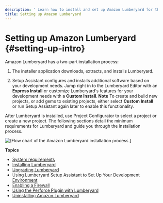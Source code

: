 ```yaml
---
description: ' Learn how to install and set up Amazon Lumberyard for the first time. '
title: Setting up Amazon Lumberyard
---
```

# Setting up Amazon Lumberyard {#setting-up-intro}

Amazon Lumberyard has a two\-part installation process:

1. The installer application downloads, extracts, and installs Lumberyard\.

1. Setup Assistant configures and installs additional software based on your development needs\. Jump right in to the Lumberyard Editor with an **Express Install** or customize Lumberyard's features for your development needs with a **Custom Install**\.
**Note**
To create and build new projects, or add gems to existing projects, either select **Custom Install** or run Setup Assistant again later to enable this functionality\.

After Lumberyard is installed, use Project Configurator to select a project or create a new project\. The following sections detail the minimum requirements for Lumberyard and guide you through the installation process\.

![\[Flow chart of the Amazon Lumberyard installation process.\]](/images/userguide/lumberyard-install-flow-chart.png)

**Topics**
+ [System requirements](/docs/userguide/setup/system-requirements.md)
+ [Installing Lumberyard](/docs/userguide/setup/downloading-lumberyard.md)
+ [Upgrading Lumberyard](/docs/userguide/lumberyard-upgrading.md)
+ [Using Lumberyard Setup Assistant to Set Up Your Development Environment](/docs/userguide/lumberyard-launcher-intro.md)
+ [Enabling a Firewall](/docs/userguide/setup/firewall.md)
+ [Using the Perforce Plugin with Lumberyard](/docs/userguide/setup/lumberyard-perforce-plugin.md)
+ [Uninstalling Amazon Lumberyard](/docs/userguide/uninstalling-amazon-lumberyard.md)